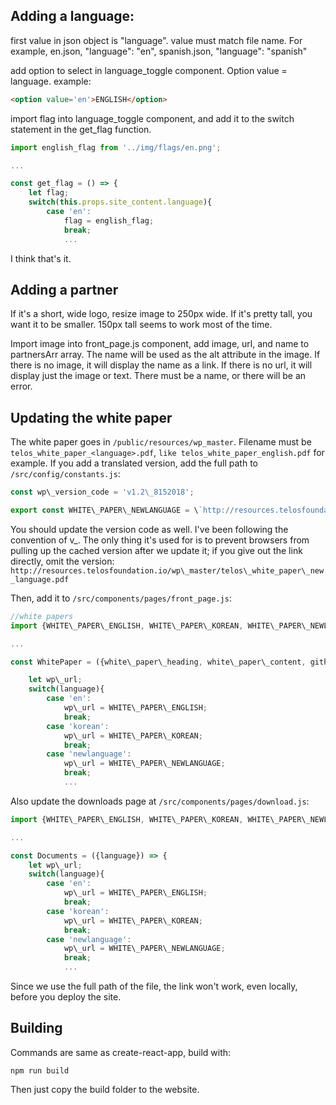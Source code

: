 ## Adding a language:
first value in json object is "language".  value must match file name.  For example, en.json, "language": "en", spanish.json, "language": "spanish"

add option to select in language_toggle component.  Option value = language.  example:

``` html
<option value='en'>ENGLISH</option>
```

import flag into language_toggle component, and add it to the switch statement in the get_flag function.


``` javascript
import english_flag from '../img/flags/en.png';

...

const get_flag = () => {
	let flag;
	switch(this.props.site_content.language){
		case 'en':
			flag = english_flag;
			break;
			...
```

I think that's it.

## Adding a partner

If it's a short, wide logo, resize image to 250px wide.  If it's pretty tall, you want it to be smaller.  150px tall seems to work most of the time.

Import image into front_page.js component, add image, url, and name to partnersArr array.  The name will be used as the alt attribute in the image.  If there is no image, it will display the name as a link.  If there is no url, it will display just the image or text.  There must be a name, or there will be an error.

## Updating the white paper

The white paper goes in `/public/resources/wp_master`.  Filename must be `telos_white_paper_<language>.pdf`, `like telos_white_paper_english.pdf` for example.  If you add a translated version, add the full path to `/src/config/constants.js`: 

``` javascript
const wp\_version_code = 'v1.2\_8152018';

export const WHITE\_PAPER\_NEWLANGUAGE = \`http://resources.telosfoundation.io/wp\_master/telos\_white\_paper\_new\_language.pdf?${wp\_version\_code}\`;
```

You should update the version code as well.  I've been following the convention of v<version number>\_<date>.  The only thing it's used for is to prevent browsers from pulling up the cached version after we update it; if you give out the link directly, omit the version: `http://resources.telosfoundation.io/wp\_master/telos\_white_paper\_new_language.pdf`

Then, add it to `/src/components/pages/front_page.js`:

``` javascript
//white papers
import {WHITE\_PAPER\_ENGLISH, WHITE\_PAPER\_KOREAN, WHITE\_PAPER\_NEWLANGUAGE} from '../../config/constants';

...

const WhitePaper = ({white\_paper\_heading, white\_paper\_content, github_text, language}) => {

	let wp\_url;
	switch(language){
		case 'en':
			wp\_url = WHITE\_PAPER\_ENGLISH;
			break;
		case 'korean':
			wp\_url = WHITE\_PAPER\_KOREAN;
			break;
		case 'newlanguage':
			wp\_url = WHITE\_PAPER\_NEWLANGUAGE;
			break;
			...
```

Also update the downloads page at `/src/components/pages/download.js`:

``` javascript
import {WHITE\_PAPER\_ENGLISH, WHITE\_PAPER\_KOREAN, WHITE\_PAPER\_NEWLANGUAGE} from '../../config/constants';

...

const Documents = ({language}) => {
	let wp\_url;
	switch(language){
		case 'en':
			wp\_url = WHITE\_PAPER\_ENGLISH;
			break;
		case 'korean':
			wp\_url = WHITE\_PAPER\_KOREAN;
			break;
		case 'newlanguage':
			wp\_url = WHITE\_PAPER\_NEWLANGUAGE;
			break;
			...
```

Since we use the full path of the file, the link won't work, even locally, before you deploy the site.

## Building

Commands are same as create-react-app, build with:

```
npm run build
```

Then just copy the build folder to the website.